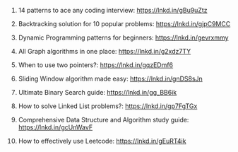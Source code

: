 1. 14 patterns to ace any coding interview: https://lnkd.in/gBu9uZtz

2. Backtracking solution for 10 popular problems: https://lnkd.in/gjpC9MCC

3. Dynamic Programming patterns for beginners: https://lnkd.in/gevrxmmy

4. All Graph algorithms in one place: https://lnkd.in/g2xdz7TY

5. When to use two pointers?: https://lnkd.in/gqzEDmf6

6. Sliding Window algorithm made easy: https://lnkd.in/gnDS8sJn

7. Ultimate Binary Search guide: https://lnkd.in/gg_BB6ik

8. How to solve Linked List problems?: https://lnkd.in/gp7FgTGx

9. Comprehensive Data Structure and Algorithm study guide: https://lnkd.in/gcUnWavF

10. How to effectively use Leetcode: https://lnkd.in/gEuRT4ik